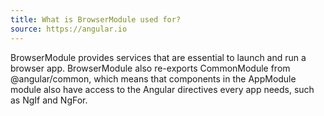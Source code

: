 ```yaml
---
title: What is BrowserModule used for?
source: https://angular.io
---
```


BrowserModule provides services that are essential to launch and run a browser app. BrowserModule also re-exports CommonModule from @angular/common, which means that components in the AppModule module also have access to the Angular directives every app needs, such as NgIf and NgFor.
